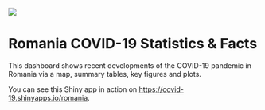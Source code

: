 ![](https://img.shields.io/github/downloads/alexdum/covid19-romania/total.svg?style=plastic)

# Romania COVID-19 Statistics & Facts 

This dashboard shows recent developments of the COVID-19 pandemic in Romania via a map, summary tables, key figures and plots.

You can see this Shiny app in action on https://covid-19.shinyapps.io/romania.
